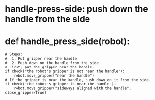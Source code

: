 # handle-press-side: push down the handle from the side
# def handle_press_side(robot):
    # Steps:
    #  1. Put gripper near the handle
    #  2. Push down on the handle from the side
    # First, put the gripper near the handle.
    if check("the robot's gripper is not near the handle"):
        robot.move_gripper("near the handle")
    # If the gripper is near the handle, push down on it from the side.
    if check("the robot's gripper is near the handle"):
        robot.move_gripper("sideways aligned with the handle", close_gripper=True)
